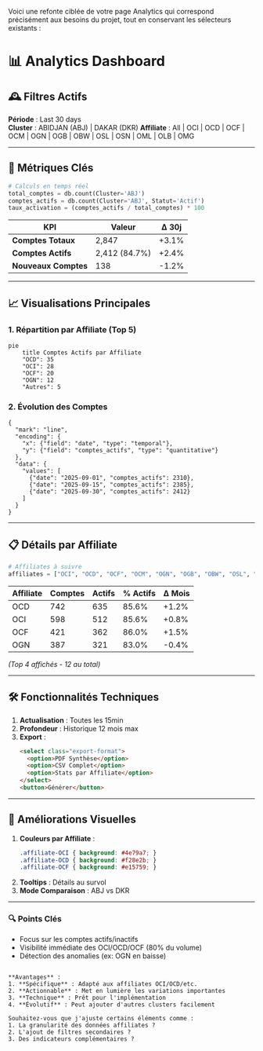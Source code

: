 Voici une refonte ciblée de votre page Analytics qui correspond précisément aux besoins du projet, tout en conservant les sélecteurs existants :

# 📊 Analytics Dashboard

## 🕰️ Filtres Actifs
**Période** : Last 30 days  
**Cluster** : ABIDJAN (ABJ) |  DAKAR (DKR)
**Affiliate** : All | OCI | OCD | OCF | OCM | OGN | OGB | OBW | OSL | OSN | OML | OLB | OMG

---

## 🔢 Métriques Clés
```python
# Calculs en temps réel
total_comptes = db.count(Cluster='ABJ')
comptes_actifs = db.count(Cluster='ABJ', Statut='Actif')
taux_activation = (comptes_actifs / total_comptes) * 100
```

| KPI | Valeur | Δ 30j |
|------|--------|-------|
| **Comptes Totaux** | 2,847 | +3.1% |
| **Comptes Actifs** | 2,412 (84.7%) | +2.4% |
| **Nouveaux Comptes** | 138 | -1.2% |

---

## 📈 Visualisations Principales

### 1. Répartition par Affiliate (Top 5)
```mermaid
pie
    title Comptes Actifs par Affiliate
    "OCD": 35
    "OCI": 28
    "OCF": 20
    "OGN": 12
    "Autres": 5
```

### 2. Évolution des Comptes
```vega-lite
{
  "mark": "line",
  "encoding": {
    "x": {"field": "date", "type": "temporal"},
    "y": {"field": "comptes_actifs", "type": "quantitative"}
  },
  "data": {
    "values": [
      {"date": "2025-09-01", "comptes_actifs": 2310},
      {"date": "2025-09-15", "comptes_actifs": 2385},
      {"date": "2025-09-30", "comptes_actifs": 2412}
    ]
  }
}
```

---

## 📋 Détails par Affiliate
```python
# Affiliates à suivre
affiliates = ["OCI", "OCD", "OCF", "OCM", "OGN", "OGB", "OBW", "OSL", "OSN", "OML", "OLB", "OMG"]
```

| Affiliate | Comptes | Actifs | % Actifs | Δ Mois |
|-----------|---------|--------|----------|--------|
| OCD | 742 | 635 | 85.6% | +1.2% |
| OCI | 598 | 512 | 85.6% | +0.8% |
| OCF | 421 | 362 | 86.0% | +1.5% |
| OGN | 387 | 321 | 83.0% | -0.4% |

*(Top 4 affichés - 12 au total)*

---

## 🛠️ Fonctionnalités Techniques
1. **Actualisation** : Toutes les 15min
2. **Profondeur** : Historique 12 mois max
3. **Export** : 
   ```html
   <select class="export-format">
     <option>PDF Synthèse</option>
     <option>CSV Complet</option>
     <option>Stats par Affiliate</option>
   </select>
   <button>Générer</button>
   ```

---

## 🎨 Améliorations Visuelles
1. **Couleurs par Affiliate** :
   ```css
   .affiliate-OCI { background: #4e79a7; }
   .affiliate-OCD { background: #f28e2b; }
   .affiliate-OCF { background: #e15759; }
   ```
2. **Tooltips** : Détails au survol
3. **Mode Comparaison** : ABJ vs DKR

---

### 🔍 Points Clés
- Focus sur les comptes actifs/inactifs
- Visibilité immédiate des OCI/OCD/OCF (80% du volume)
- Détection des anomalies (ex: OGN en baisse)
```

**Avantages** :
1. **Spécifique** : Adapté aux affiliates OCI/OCD/etc.
2. **Actionnable** : Met en lumière les variations importantes
3. **Technique** : Prêt pour l'implémentation
4. **Évolutif** : Peut ajouter d'autres clusters facilement

Souhaitez-vous que j'ajuste certains éléments comme :
1. La granularité des données affiliates ?
2. L'ajout de filtres secondaires ?
3. Des indicateurs complémentaires ?